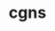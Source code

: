 ---
title: "cgns"
layout: cache
categories: [package, develop-2024-12-15]
meta: {"versions": ["4.4.0"], "compilers": ["gcc@=11.1.0", "gcc@=11.4.0", "oneapi@=2024.2.1"], "oss": ["ubuntu20.04", "ubuntu22.04"], "platforms": ["linux"], "targets": ["x86_64_v3"], "stacks": ["data-vis-sdk", "e4s", "e4s-oneapi", "root"], "num_specs": 5, "num_specs_by_stack": {"data-vis-sdk": 1, "root": 5, "e4s": 3, "e4s-oneapi": 1}}
spec_details: [{"hash": "wa2mgah64ffglor6h7ljmxv4xnzjoipf", "compiler": "gcc@=11.1.0", "versions": ["4.4.0"], "os": "ubuntu20.04", "platform": "linux", "target": "x86_64_v3", "variants": ["~base_scope", "build_system=cmake", "build_type=Release", "~fortran", "generator=make", "+hdf5", "~int64", "~ipo", "~legacy", "~mem_debug", "+mpi", "~pic", "+scoping", "+shared", "~static", "~testing", "~tools"], "stacks": ["data-vis-sdk", "root"], "size": "-", "tarball": "https://binaries.spack.io/develop-2024-12-15/build_cache/linux-ubuntu20.04-x86_64_v3/gcc-11.1.0/cgns-4.4.0/linux-ubuntu20.04-x86_64_v3-gcc-11.1.0-cgns-4.4.0-wa2mgah64ffglor6h7ljmxv4xnzjoipf.spack"}, {"hash": "4vv6w42d6il2y6mmlyxue4mnlime6ghq", "compiler": "gcc@=11.4.0", "versions": ["4.4.0"], "os": "ubuntu22.04", "platform": "linux", "target": "x86_64_v3", "variants": ["~base_scope", "build_system=cmake", "build_type=Release", "~fortran", "generator=make", "+hdf5", "~int64", "~ipo", "~legacy", "~mem_debug", "+mpi", "~pic", "+scoping", "+shared", "~static", "~testing", "~tools"], "stacks": ["e4s", "root"], "size": "-", "tarball": "https://binaries.spack.io/develop-2024-12-15/build_cache/linux-ubuntu22.04-x86_64_v3/gcc-11.4.0/cgns-4.4.0/linux-ubuntu22.04-x86_64_v3-gcc-11.4.0-cgns-4.4.0-4vv6w42d6il2y6mmlyxue4mnlime6ghq.spack"}, {"hash": "delvcqwjeebmdal6dyml5s5aahgqmpdh", "compiler": "gcc@=11.4.0", "versions": ["4.4.0"], "os": "ubuntu22.04", "platform": "linux", "target": "x86_64_v3", "variants": ["~base_scope", "build_system=cmake", "build_type=Release", "~fortran", "generator=make", "+hdf5", "~int64", "~ipo", "~legacy", "~mem_debug", "+mpi", "~pic", "+scoping", "+shared", "~static", "~testing", "~tools"], "stacks": ["e4s", "root"], "size": "-", "tarball": "https://binaries.spack.io/develop-2024-12-15/build_cache/linux-ubuntu22.04-x86_64_v3/gcc-11.4.0/cgns-4.4.0/linux-ubuntu22.04-x86_64_v3-gcc-11.4.0-cgns-4.4.0-delvcqwjeebmdal6dyml5s5aahgqmpdh.spack"}, {"hash": "vl7kkiohcfk2jqafye4v2uvxgqlb3qjp", "compiler": "gcc@=11.4.0", "versions": ["4.4.0"], "os": "ubuntu22.04", "platform": "linux", "target": "x86_64_v3", "variants": ["~base_scope", "build_system=cmake", "build_type=Release", "~fortran", "generator=make", "+hdf5", "~int64", "~ipo", "~legacy", "~mem_debug", "+mpi", "~pic", "+scoping", "+shared", "~static", "~testing", "~tools"], "stacks": ["e4s", "root"], "size": "-", "tarball": "https://binaries.spack.io/develop-2024-12-15/build_cache/linux-ubuntu22.04-x86_64_v3/gcc-11.4.0/cgns-4.4.0/linux-ubuntu22.04-x86_64_v3-gcc-11.4.0-cgns-4.4.0-vl7kkiohcfk2jqafye4v2uvxgqlb3qjp.spack"}, {"hash": "iqtl4wmmpl4aufrg3m2wq36arszp7ut5", "compiler": "oneapi@=2024.2.1", "versions": ["4.4.0"], "os": "ubuntu22.04", "platform": "linux", "target": "x86_64_v3", "variants": ["~base_scope", "build_system=cmake", "build_type=Release", "~fortran", "generator=make", "+hdf5", "~int64", "~ipo", "~legacy", "~mem_debug", "+mpi", "~pic", "+scoping", "+shared", "~static", "~testing", "~tools"], "stacks": ["e4s-oneapi", "root"], "size": "-", "tarball": "https://binaries.spack.io/develop-2024-12-15/build_cache/linux-ubuntu22.04-x86_64_v3/oneapi-2024.2.1/cgns-4.4.0/linux-ubuntu22.04-x86_64_v3-oneapi-2024.2.1-cgns-4.4.0-iqtl4wmmpl4aufrg3m2wq36arszp7ut5.spack"}]
---